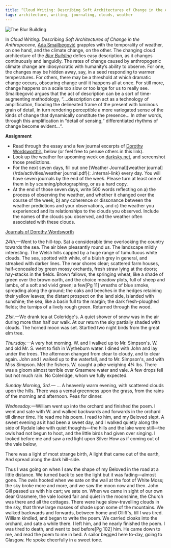 ```yaml
---
title: “Cloud Writing: Describing Soft Architectures of Change in the Anthropocene”
tags: architecture, writing, journaling, clouds, weather
---
```


![The Blur Building](/rda/assets/cloud-writing.png)


In *Cloud Writing: Describing Soft Architectures of Change in the Anthropocene*, [Ada Smailbegović](https://vivo.brown.edu/display/asmailbe) grapples with the temporality of weather, on one hand, and the climate change, on the other. The changing cloud architecture of the [*Blur Building*](https://dsrny.com/project/blur-building) defies easy description, as it changes continuously and languidly. The rates of change caused by anthropogenic climate change are idiosyncratic with humanity’s ability to observe. For one, the changes may be hidden away, say, in a seed responding to warmer temperatures. For others, there may be a threshold at which dramatic change occurs, obscuring change until it happens all at once. For still more, change happens on a scale too slow or too large for us to really see. Smailbegović argues that the act of description can be a sort of time-augmenting methodology, “….description can act as a technology of amplification, flooding the delineated frame of the present with luminous grain of detail, in turn rendering perceptible a more variegated sense of the kinds of change that dynamically constitute the presence… In other words, through this amplification in “detail of sensing,“ differentiated rhythms of change become evident…“.

**Assignment**
- Read through the essay and a few journal excerpts of [Dorothy Wordsworth’s](https://www.gutenberg.org/files/42856/42856-h/42856-h.htm), below (or feel free to peruse others in this link). 
- Look up the weather for upcoming week on [darksky.net](https://darksky.net/forecast/40.7127,-74.0059/us12/en), and screenshot those predictions. 
- For the next seven days, fill out one [Weather Journal][weather journal](/rda/activities/weather journal.pdf){: .internal-link} every day. You will have seven journals by the end of the week. Please turn at least one of them in by scanning/photographing, or as a hard copy.
- At the end of those seven days, write 500 words reflecting on a) the process of observing the weather, and whether it changed over the course of the week, b) any coherence or dissonance between the weather predictions and your observations, and c) the weather you experienced and its relationships to the clouds you observed. Include the names of the clouds you observed, and the weather often associated with these clouds.

[Journals of Dorothy Wordsworth](https://www.gutenberg.org/files/42856/42856-h/42856-h.htm)

_24th._—Went to the hill-top. Sat a considerable time overlooking the country towards the sea. The air blew pleasantly round us. The landscape mildly interesting. The Welsh hills capped by a huge range of tumultuous white clouds. The sea, spotted with white, of a bluish grey in general, and streaked with darker lines. The near shores clear; scattered farm houses, half-concealed by green mossy orchards, fresh straw lying at the doors; hay-stacks in the fields. Brown fallows, the springing wheat, like a shade of green over the brown earth, and the choice meadow plots, full of sheep and lambs, of a soft and vivid green; a few[Pg 11] wreaths of blue smoke, spreading along the ground; the oaks and beeches in the hedges retaining their yellow leaves; the distant prospect on the land side, islanded with sunshine; the sea, like a basin full to the margin; the dark fresh-ploughed fields; the turnips of a lively rough green. Returned through the wood.

_21st._—We drank tea at Coleridge's. A quiet shower of snow was in the air during more than half our walk. At our return the sky partially shaded with clouds. The horned moon was set. Startled two night birds from the great elm tree.

_Thursday._—A very hot morning. W. and I walked up to Mr. Simpson's. W. and old Mr. S. went to fish in Wytheburn water. I dined with John and lay under the trees. The afternoon changed from clear to cloudy, and to clear again. John and I walked up to the waterfall, and to Mr. Simpson's, and with Miss Simpson. Met the fishers. W. caught a pike weighing 4¾ lbs. There was a gloom almost terrible over Grasmere water and vale. A few drops fell but not much rain. No Coleridge, whom we fully expected.

_Sunday Morning, 3rd._— ... A heavenly warm evening, with scattered clouds upon the hills. There was a vernal greenness upon the grass, from the rains of the morning and afternoon. Peas for dinner.

_Wednesday._—William went up into the orchard and finished the poem. I went and sate with W. and walked backwards and forwards in the orchard till dinner time. He read me his poem. I read to him, and my Beloved slept. A sweet evening as it had been a sweet day, and I walked quietly along the side of Rydale lake with quiet thoughts—the hills and the lake were still—the owls had not begun to hoot, and the little birds had given over singing. I looked before me and saw a red light upon Silver How as if coming out of the vale below,

There was a light of most strange birth, A light that came out of the earth, And spread along the dark hill-side.

Thus I was going on when I saw the shape of my Beloved in the road at a little distance. We turned back to see the light but it was fading—almost gone. The owls hooted when we sate on the wall at the foot of White Moss; the sky broke more and more, and we saw the moon now and then. John Gill passed us with his cart; we sate on. When we came in sight of our own dear Grasmere, the vale looked fair and quiet in the moonshine, the Church was there and all the cottages. There were huge slow-travelling clouds in the sky, that threw large masses of shade upon some of the mountains. We walked backwards and forwards, between home and Olliff's, till I was tired. William kindled, and began to write the poem. We carried cloaks into the orchard, and sate a while there. I left him, and he nearly finished the poem. I was tired to death, and went to bed before[Pg 102] him. He came down to me, and read the poem to me in bed. A sailor begged here to-day, going to Glasgow. He spoke cheerfully in a sweet tone.

